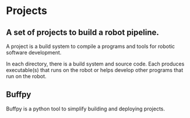 # Projects
## A set of projects to build a robot pipeline.

A project is a build system to compile a programs and tools for robotic software development.


In each directory, there is a build system and source code. Each produces executable(s) that runs on the robot or helps develop other programs that run on the robot.

## Buffpy
Buffpy is a python tool to simplify building and deploying projects.